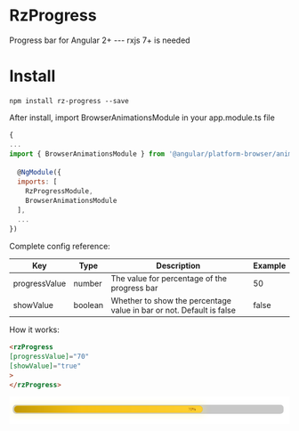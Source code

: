# RzProgress

Progress bar for Angular 2+ --- 
rxjs 7+ is needed

# Install

```
npm install rz-progress --save
```
After install, import BrowserAnimationsModule in your app.module.ts file

```javascript
{
...
import { BrowserAnimationsModule } from '@angular/platform-browser/animations';
  
  @NgModule({
  imports: [
    RzProgressModule,
    BrowserAnimationsModule
  ],
  ...
})

```
Complete config reference:

| Key                   | Type    | Description                                                                                                          | Example                                         |
|-----------------------|---------|----------------------------------------------------------------------------------------------------------------------|-------------------------------------------------|
| progressValue         | number | The value for percentage of the progress bar                                                    | 50                                            |
| showValue       | boolean | Whether to show the percentage value in bar or not. Default is false                                                                            | false                                           |


How it works:

```html
<rzProgress 
[progressValue]="70"
[showValue]="true"
>
</rzProgress>
```    

![alt text](https://github.com/RezaMakvandi/RzProgress/blob/master/projects/rz-progress/demo.png?raw=true)  
